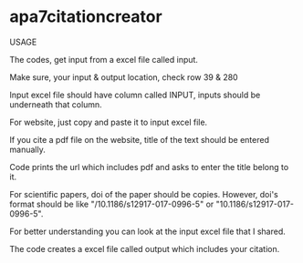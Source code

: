 # apa7citationcreator
USAGE

The codes, get input from a excel file called input.

Make sure, your input & output location, check row 39 & 280

Input excel file should have column called INPUT, inputs should be underneath that column.

For website, just copy and paste it to input excel file.

If you cite a pdf file on the website, title of the text should be entered manually.

Code prints the url which includes pdf and asks to enter the title belong to it.

For scientific papers, doi of the paper should be copies. However, doi's format
should be like "/10.1186/s12917-017-0996-5" or "10.1186/s12917-017-0996-5".

For better understanding you can look at the input excel file that I shared.

The code creates a excel file called output which includes your citation.
